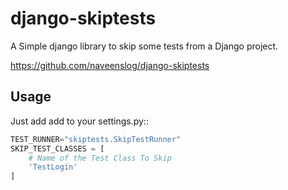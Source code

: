 django-skiptests
===================

A Simple django library to skip some tests from a Django project.

https://github.com/naveenslog/django-skiptests

Usage
-----

Just add add to your settings.py::

```python
TEST_RUNNER="skiptests.SkipTestRunner"
SKIP_TEST_CLASSES = [
    # Name of the Test Class To Skip
    'TestLogin'
]
```
